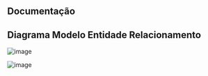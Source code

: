 ## Documentação

## Diagrama Modelo Entidade Relacionamento

![image](https://github.com/MateusFattori/gsnet/assets/83764798/ee56b7d6-7dc1-46f1-8bd7-ca19c145c5a9)

![image](https://github.com/MateusFattori/gsnet/assets/83764798/6c48ea60-5eca-4e67-80ce-30ff9dd52037)
